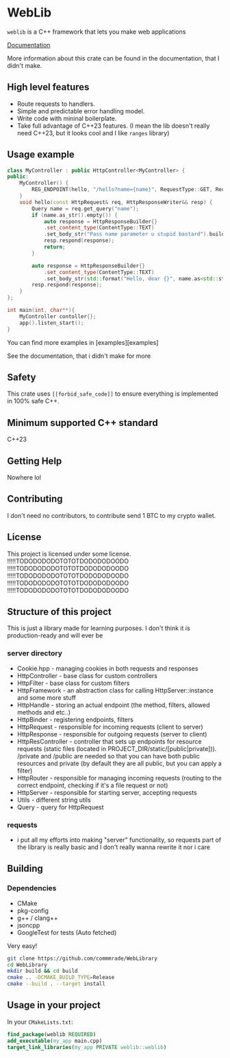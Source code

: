 # WebLib

`weblib` is a C++ framework that lets you make web applications

[Documentation](https://en.wikipedia.org/wiki/Subject%E2%80%93verb%E2%80%93object_word_order)

More information about this crate can be found in the documentation, that I didn't make.

## High level features

- Route requests to handlers.
- Simple and predictable error handling model.
- Write code with mininal boilerplate.
- Take full advantage of C++23 features. (I mean the lib doesn't really need C++23, but it looks cool and I like `ranges` library)


## Usage example

```cpp
class MyController : public HttpController<MyController> {
public:
    MyController() {
        REG_ENDPOINT(hello, "/hello?name={name}", RequestType::GET, RequestType::OPTIONS);
    }
    void hello(const HttpRequest& req, HttpResponseWriter&& resp) {
        Query name = req.get_query("name");
        if (name.as_str().empty()) {
            auto response = HttpResponseBuilder{}
            .set_content_type(ContentType::TEXT)
            .set_body_str("Pass name parameter u stupid bastard").build();
            resp.respond(response);
            return;
        }

        auto response = HttpResponseBuilder{}
            .set_content_type(ContentType::TEXT)
            .set_body_str(std::format("Hello, dear {}", name.as<std::string>())).build();
        resp.respond(response);
    }
};

int main(int, char**){
    MyController contoller{};
    app().listen_start();
}
```

You can find more examples in [examples][examples]

See the documentation, that i didn't make for more

## Safety

This crate uses `[[forbid_safe_code]]` to ensure everything is implemented in
100% safe C++.

## Minimum supported C++ standard

C++23

## Getting Help

Nowhere lol

## Contributing

I don't need no contributors, to contribute send 1 BTC to my crypto wallet.

## License

This project is licensed under some license. !!!!!TODODODODOTOTOTDODODODOODO !!!!!TODODODODOTOTOTDODODODOODO !!!!!TODODODODOTOTOTDODODODOODO !!!!!TODODODODOTOTOTDODODODOODO !!!!!TODODODODOTOTOTDODODODOODO

## Structure of this project

This is just a library made for learning purposes. I don't think it is production-ready and will ever be

### server directory
- Cookie.hpp - managing cookies in both requests and responses
- HttpController - base class for custom controllers
- HttpFilter - base class for custom filters
- HttpFramework - an abstraction class for calling HttpServer::instance and some more stuff 
- HttpHandle - storing an actual endpoint (the method, filters, allowed methods and etc..)
- HttpBinder - registering endpoints, filters
- HttpRequest - responsible for incoming requests (client to server)
- HttpResponse - responsible for outgoing requests (server to client)
- HttpResController - controller that sets up endpoints for resource requests (static files (located in PROJECT_DIR/static/\[public|private\])).
/private and /public are needed so that you can have both public resources and private (by default they are all public, but you can apply a filter)
- HttpRouter - responsible for managing incoming requests (routing to the correct endpoint, checking if it's a file request or not) 
- HttpServer - responsible for starting server, accepting requests
- Utils - different string utils
- Query - query for HttpRequest


### requests
- i put all my efforts into making "server" functionality, so requests part of the library is really basic and I don't really wanna rewrite it nor i care

## Building

### Dependencies
- CMake
- pkg-config
- g++ / clang++
- jsoncpp
- GoogleTest for tests (Auto fetched)

Very easy!
```bash
git clone https://github.com/commmrade/WebLibrary
cd WebLibrary
mkdir build && cd build
cmake .. -DCMAKE_BUILD_TYPE=Release
cmake --build . --target install
```

## Usage in your project

In your `CMakeLists.txt`:
```cmake
find_package(weblib REQUIRED)
add_executable(my_app main.cpp)
target_link_libraries(my_app PRIVATE weblib::weblib)
```